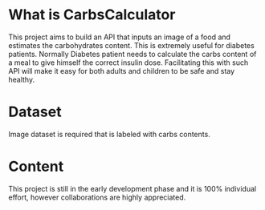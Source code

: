 # What is CarbsCalculator
This project aims to build an API that inputs an image of a food and estimates the carbohydrates content. This is extremely useful for diabetes patients. 
Normally Diabetes patient needs to calculate the carbs content of a meal to give himself the correct insulin dose. Facilitating this with such API will make it easy for both adults and children to be safe and stay healthy.

# Dataset  
Image dataset is required that is labeled with carbs contents.

# Content  
This project is still in the early development phase and it is 100% individual effort, however collaborations are highly appreciated.

